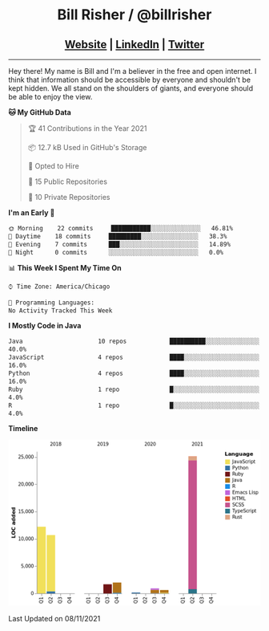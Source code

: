 
<h1 align="center">
    Bill Risher / @billrisher <br />
</h1>
<h2 align="center">
    <a href="https://billrisher.com">Website</a> | <a href="https://linkedin.com/in/william-risher">LinkedIn</a> | <a href="https://twitter.com/billrisher_">Twitter</a> 
 </h2>

---

Hey there! My name is Bill and I'm a believer in the free and open internet. 
I think that information should be accessible by everyone and shouldn't be kept hidden. 
We all stand on the shoulders of giants, and everyone should be able to enjoy the view.

<!--START_SECTION:waka-->
**🐱 My GitHub Data** 

> 🏆 41 Contributions in the Year 2021
 > 
> 📦 12.7 kB Used in GitHub's Storage 
 > 
> 💼 Opted to Hire
 > 
> 📜 15 Public Repositories 
 > 
> 🔑 10 Private Repositories  
 > 
**I'm an Early 🐤** 

```text
🌞 Morning    22 commits     ███████████░░░░░░░░░░░░░░   46.81% 
🌆 Daytime    18 commits     █████████░░░░░░░░░░░░░░░░   38.3% 
🌃 Evening    7 commits      ███░░░░░░░░░░░░░░░░░░░░░░   14.89% 
🌙 Night      0 commits      ░░░░░░░░░░░░░░░░░░░░░░░░░   0.0%

```


📊 **This Week I Spent My Time On** 

```text
⌚︎ Time Zone: America/Chicago

💬 Programming Languages: 
No Activity Tracked This Week

```

**I Mostly Code in Java** 

```text
Java                     10 repos            ██████████░░░░░░░░░░░░░░░   40.0% 
JavaScript               4 repos             ████░░░░░░░░░░░░░░░░░░░░░   16.0% 
Python                   4 repos             ████░░░░░░░░░░░░░░░░░░░░░   16.0% 
Ruby                     1 repo              █░░░░░░░░░░░░░░░░░░░░░░░░   4.0% 
R                        1 repo              █░░░░░░░░░░░░░░░░░░░░░░░░   4.0%

```


**Timeline**

![Chart not found](https://raw.githubusercontent.com/billrisher/billrisher/main/charts/bar_graph.png) 


 Last Updated on 08/11/2021
<!--END_SECTION:waka-->
